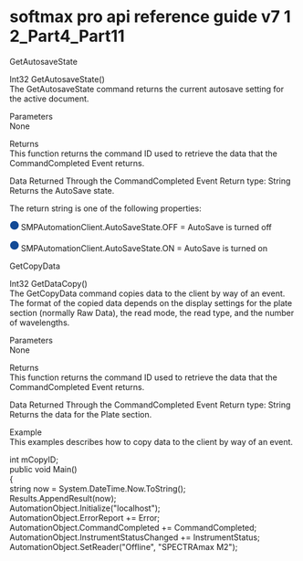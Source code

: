 # softmax pro api reference guide v7 1 2\_Part4\_Part11

GetAutosaveState

Int32 GetAutosaveState()\
The GetAutosaveState command returns the current autosave setting for the active document.

Parameters\
None

Returns\
This function returns the command ID used to retrieve the data that the CommandCompleted Event returns.

Data Returned Through the CommandCompleted Event Return type: String\
Returns the AutoSave state.

The return string is one of the following properties:

![](<../../../../../.gitbook/assets/0 (14).png>) SMPAutomationClient.AutoSaveState.OFF = AutoSave is turned off

![](<../../../../../.gitbook/assets/1 (17).png>) SMPAutomationClient.AutoSaveState.ON = AutoSave is turned on

GetCopyData

Int32 GetDataCopy()\
The GetCopyData command copies data to the client by way of an event. The format of the copied data depends on the display settings for the plate section (normally Raw Data), the read mode, the read type, and the number of wavelengths.

Parameters\
None

Returns\
This function returns the command ID used to retrieve the data that the CommandCompleted Event returns.

Data Returned Through the CommandCompleted Event Return type: String\
Returns the data for the Plate section.

Example\
This examples describes how to copy data to the client by way of an event.

int mCopyID;\
public void Main()\
{\
string now = System.DateTime.Now.ToString();\
Results.AppendResult(now);\
AutomationObject.Initialize("localhost");\
AutomationObject.ErrorReport += Error;\
AutomationObject.CommandCompleted += CommandCompleted;\
AutomationObject.InstrumentStatusChanged += InstrumentStatus; AutomationObject.SetReader("Offline", "SPECTRAmax M2");

